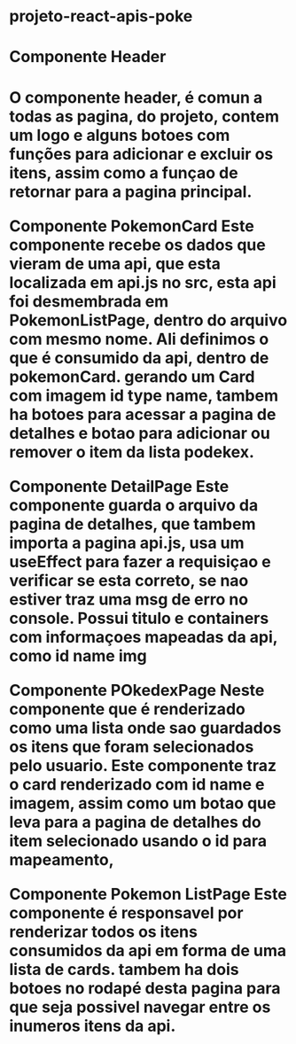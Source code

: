 # projeto-react-apis-poke
<h1>Componente Header<h1/>
O componente header, é comun a todas as pagina, do projeto, contem um logo e alguns botoes com funções para adicionar e excluir os itens, assim como a funçao de retornar para a pagina principal. 

Componente PokemonCard
Este componente recebe os dados que vieram de uma api, que esta localizada em api.js no src, esta api foi desmembrada em PokemonListPage, dentro do arquivo com mesmo nome. Ali definimos o que é consumido da api, dentro de pokemonCard.
gerando um Card com imagem id type name, tambem ha botoes para acessar a pagina de detalhes e botao para adicionar ou remover o item da lista podekex.

Componente DetailPage
Este componente guarda o arquivo da pagina de detalhes, que tambem importa a pagina api.js, usa um useEffect para fazer a requisiçao e verificar se esta correto, se nao estiver traz uma msg de erro no console.
Possui titulo e containers com informaçoes mapeadas da api, como id name img 

Componente POkedexPage
Neste componente que é renderizado como uma lista onde sao guardados os itens que foram selecionados pelo usuario.
Este componente traz o card renderizado com id name e imagem, assim como um botao que leva para a pagina de detalhes do item selecionado usando o id para mapeamento, 

Componente Pokemon ListPage
Este componente é responsavel por renderizar todos os itens consumidos da api em forma de uma lista de cards.
tambem ha dois botoes no rodapé desta pagina para que seja possivel navegar entre os inumeros itens da api.
